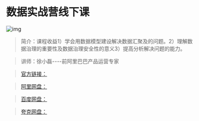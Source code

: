 # 数据实战营线下课

![img]()

> 简介：课程收益1）学会用数据模型建设解决数据汇聚及的问题。2）理解数据治理的重要性及数据治理安全性的意义3）提高分析解决问题的能力。

> 讲师：徐小磊----前阿⾥巴巴产品运营专家

> [官方链接：]()

> [阿里网盘：]()

> [百度网盘：]()

> [夸克网盘：]()

